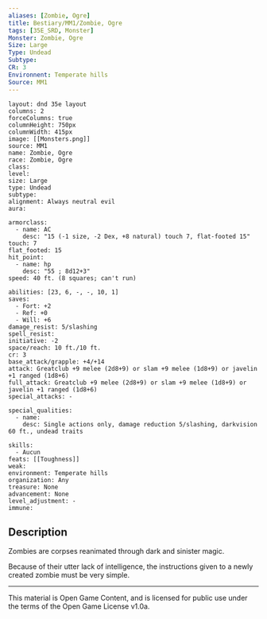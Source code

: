```yaml
---
aliases: [Zombie, Ogre]
title: Bestiary/MM1/Zombie, Ogre
tags: [35E_SRD, Monster]
Monster: Zombie, Ogre
Size: Large
Type: Undead
Subtype: 
CR: 3
Environnent: Temperate hills
Source: MM1
---
```


```statblock
layout: dnd 35e layout
columns: 2
forceColumns: true
columnHeight: 750px
columnWidth: 415px
image: [[Monsters.png]]
source: MM1
name: Zombie, Ogre
race: Zombie, Ogre
class: 
level: 
size: Large
type: Undead
subtype: 
alignment: Always neutral evil
aura: 

armorclass:
  - name: AC
    desc: "15 (-1 size, -2 Dex, +8 natural) touch 7, flat-footed 15"
touch: 7
flat_footed: 15
hit_point:
  - name: hp
    desc: "55 ; 8d12+3"
speed: 40 ft. (8 squares; can't run)

abilities: [23, 6, -, -, 10, 1]
saves:
  - Fort: +2
  - Ref: +0
  - Will: +6
damage_resist: 5/slashing
spell_resist: 
initiative: -2
space/reach: 10 ft./10 ft.
cr: 3
base_attack/grapple: +4/+14
attack: Greatclub +9 melee (2d8+9) or slam +9 melee (1d8+9) or javelin +1 ranged (1d8+6)
full_attack: Greatclub +9 melee (2d8+9) or slam +9 melee (1d8+9) or javelin +1 ranged (1d8+6)
special_attacks: -

special_qualities:
  - name: 
    desc: Single actions only, damage reduction 5/slashing, darkvision 60 ft., undead traits

skills:
  - Aucun
feats: [[Toughness]]
weak: 
environment: Temperate hills
organization: Any
treasure: None
advancement: None
level_adjustment: -
immune: 
```

## Description

<p>Zombies are corpses reanimated through dark and sinister magic.</p>
<p>Because of their utter lack of intelligence, the instructions given to a newly created zombie must be very simple.</p>

---

This material is Open Game Content, and is licensed for public use under
the terms of the Open Game License v1.0a.
